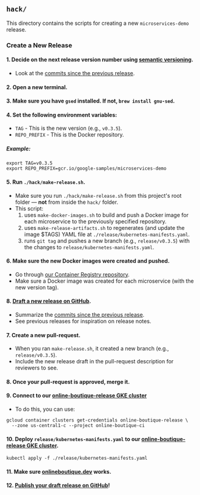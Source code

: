 ## `hack/` 

This directory contains the scripts for creating a new `microservices-demo` release.

### Create a New Release

#### 1. Decide on the next release version number using [semantic versioning](https://semver.org/).
- Look at the [commits since the previous release](https://github.com/GoogleCloudPlatform/microservices-demo/commits/master).

#### 2. Open a new terminal.

#### 3. Make sure you have `gsed` installed. If not, `brew install gnu-sed`.

#### 4. Set the following environment variables:

- `TAG` - This is the new version (e.g., `v0.3.5`).
- `REPO_PREFIX` - This is the Docker repository. 
##### Example: 
```
export TAG=v0.3.5
export REPO_PREFIX=gcr.io/google-samples/microservices-demo
```

#### 5. Run `./hack/make-release.sh`.

- Make sure you run `./hack/make-release.sh` from this project's root folder — **not** from inside the `hack/` folder. 
- This script:
  1. uses `make-docker-images.sh` to build and push a Docker image for each microservice to the previously specified repository.
  1. uses `make-release-artifacts.sh` to regenerates (and update the image $TAGS) YAML file at `./release/kubernetes-manifests.yaml`. 
  1. runs `git tag` and pushes a new branch (e.g., `release/v0.3.5`) with the changes to `release/kubernetes-manifests.yaml`.

#### 6. Make sure the new Docker images were created and pushed.

- Go through [our Container Registry repository](https://pantheon.corp.google.com/gcr/images/google-samples/global/microservices-demo?project=google-samples).
- Make sure a Docker image was created for each microservice (with the new version tag).


#### 8. [Draft a new release on GitHub](https://github.com/GoogleCloudPlatform/microservices-demo/releases).

- Summarize the [commits since the previous release](https://github.com/GoogleCloudPlatform/microservices-demo/commits/master).
- See previous releases for inspiration on release notes.

#### 7. Create a new pull-request.

- When you ran `make-release.sh`, it created a new branch (e.g., `release/v0.3.5`).
- Include the new release draft in the pull-request description for reviewers to see.

#### 8. Once your pull-request is approved, merge it.

#### 9. Connect to our [online-boutique-release GKE cluster](https://pantheon.corp.google.com/kubernetes/clusters/details/us-central1-c/online-boutique-release/details?project=online-boutique-ci)

- To do this, you can use:
```
gcloud container clusters get-credentials online-boutique-release \
  --zone us-central1-c --project online-boutique-ci
```

#### 10. Deploy `release/kubernetes-manifests.yaml` to our [online-boutique-release GKE cluster](https://pantheon.corp.google.com/kubernetes/clusters/details/us-central1-c/online-boutique-release/details?project=online-boutique-ci).


```
kubectl apply -f ./release/kubernetes-manifests.yaml
```

#### 11. Make sure [onlineboutique.dev](https://onlineboutique.dev) works.

#### 12. [Publish your draft release on GitHub](https://github.com/GoogleCloudPlatform/microservices-demo/releases)!
